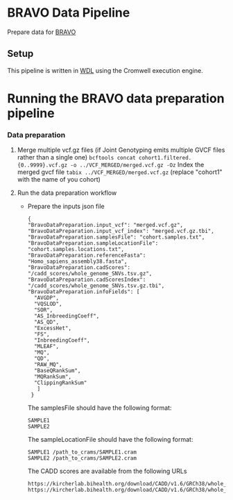 # BRAVO Data Pipeline
Prepare data for [BRAVO](https://github.com/statgen/bravo)

## Setup
This pipeline is written in [WDL](https://software.broadinstitute.org/wdl/) using the Cromwell execution engine.

# Running the BRAVO data preparation pipeline
### Data preparation 
1. Merge multiple vcf.gz files (if Joint Genotyping emits multiple GVCF files rather than a single one)
`bcftools concat cohort1.filtered.{0..9999}.vcf.gz -o ../VCF_MERGED/merged.vcf.gz -Oz`
Index the merged gvcf file
`tabix ../VCF_MERGED/merged.vcf.gz`
(replace "cohort1" with the name of you cohort)

2. Run the data preparation workflow
   - Prepare the inputs json file
     ``` 
     {
     "BravoDataPreparation.input_vcf": "merged.vcf.gz",
     "BravoDataPreparation.input_vcf_index": "merged.vcf.gz.tbi",
     "BravoDataPreparation.samplesFile": "cohort.samples.txt",
     "BravoDataPreparation.sampleLocationFile": "cohort.samples.locations.txt",
     "BravoDataPreparation.referenceFasta": "Homo_sapiens_assembly38.fasta",
     "BravoDataPreparation.cadScores": "/cadd_scores/whole_genome_SNVs.tsv.gz",
     "BravoDataPreparation.cadScoresIndex": "/cadd_scores/whole_genome_SNVs.tsv.gz.tbi",
     "BravoDataPreparation.infoFields": [
       "AVGDP",
       "VQSLOD",
       "SOR",
       "AS_InbreedingCoeff",
       "AS_QD",
       "ExcessHet",
       "FS",
       "InbreedingCoeff",
       "MLEAF",
       "MQ",
       "QD",
       "RAW_MQ",
       "BaseQRankSum",
       "MQRankSum",
       "ClippingRankSum"
        ]
      } 
      ```

      The samplesFile should have the following format:
      ```
      SAMPLE1
      SAMPLE2
      ```

      The sampleLocationFile should have the following format:
      ```
      SAMPLE1 /path_to_crams/SAMPLE1.cram
      SAMPLE2 /path_to_crams/SAMPLE2.cram
      ```

      The CADD scores are available from the following URLs
      ```
      https://kircherlab.bihealth.org/download/CADD/v1.6/GRCh38/whole_genome_SNVs.tsv.gz
      https://kircherlab.bihealth.org/download/CADD/v1.6/GRCh38/whole_genome_SNVs.tsv.gz.tbi
      ```
